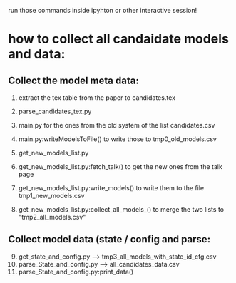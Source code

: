 run those commands inside ipyhton or other interactive session!

how to collect all candaidate models and data:
===========

Collect the model meta data:
-----------
1. extract the tex table from the paper to candidates.tex
2. parse_candidates_tex.py

3. main.py for the ones from the old system of the list candidates.csv
4. main.py:writeModelsToFile() to write those to tmp0_old_models.csv

5. get_new_models_list.py
6. get_new_models_list.py:fetch_talk() to get the new ones from the talk page
7. get_new_models_list.py:write_models() to write them to the file tmp1_new_models.csv

8. get_new_models_list.py:collect_all_models_() to merge the two lists to "tmp2_all_models.csv"

Collect model data (state / config and parse:
----------

9. get_state_and_config.py --> tmp3_all_models_with_state_id_cfg.csv
10. parse_State_and_config.py --> all_candidates_data.csv
11. parse_State_and_config.py:print_data()
